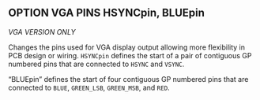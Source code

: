 ## OPTION VGA PINS HSYNCpin, BLUEpin

*VGA VERSION ONLY*

Changes the pins used for VGA display output allowing more flexibility in PCB design or wiring. `HSYNCpin` defines the start of a pair of contiguous GP numbered pins that are connected to `HSYNC` and `VSYNC`.

“BLUEpin” defines the start of four contiguous GP numbered pins that are connected to `BLUE`, `GREEN_LSB`, `GREEN_MSB`, and `RED`.
